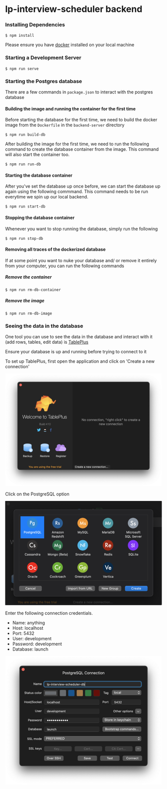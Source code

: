 # lp-interview-scheduler backend

### Installing Dependencies

```
$ npm install
```

Please ensure you have [docker](https://docs.docker.com/get-docker/) installed on your local machine

### Starting a Development Server

```
$ npm run serve
```

### Starting the Postgres database

There are a few commands in `package.json` to interact with the postgres database

#### Building the image and running the container for the first time

Before starting the database for the first time, we need to build the docker image from the `Dockerfile` in the `backend-server` directory

```
$ npm run build-db
```

After building the image for the first time, we need to run the following command to create the database container from the image. This command will also start the container too.

```
$ npm run run-db
```

#### Starting the database container

After you've set the database up once before, we can start the database up again using the following commmand. This command needs to be run everytime we spin up our local backend.

```
$ npm run start-db
```

#### Stopping the database container

Whenever you want to stop running the database, simply run the following

```
$ npm run stop-db
```

#### Removing all traces of the dockerized database

If at some point you want to nuke your database and/ or remove it entirely from your computer, you can run the following commands

##### Remove the container

```
$ npm run rm-db-container
```

##### Remove the image

```
$ npm run rm-db-image
```

### Seeing the data in the database

One tool you can use to see the data in the database and interact with it (add rows, tables, edit data) is [TablePlus](https://tableplus.com/download)

Ensure your database is up and running before trying to connect to it

To set up TablePlus, first open the application and click on 'Create a new connection'

![create connection](./screenshots/create_connection.png)

Click on the PostgreSQL option

![postgres](./screenshots/choose_postgres.png)

Enter the following connection credentials.

- Name: anything
- Host: localhost
- Port: 5432
- User: development
- Password: development
- Database: launch

![db connection](./screenshots/db_connection.png)
